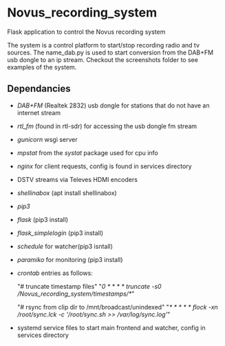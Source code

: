 # Novus_recording_system

Flask application to control the Novus recording system

The system is a control platform to start/stop recording radio and tv sources.
The name_dab.py is used to start conversion from the DAB+FM usb dongle to an ip stream.
Checkout the screenshots folder to see examples of the system.

## Dependancies
* _DAB+FM_ (Realtek 2832) usb dongle for stations that do not have an internet stream
* _rtl_fm_ (found in rtl-sdr) for accessing the usb dongle fm stream
* _gunicorn_ wsgi server
* _mpstat_ from the _systat_ package used for cpu info
* _nginx_ for client requests, config is found in services directory
* DSTV streams via Televes HDMI encoders
* _shellinabox_ (apt install shellinabox)
* _pip3_
* _flask_ (pip3 install)
* _flask_simplelogin_ (pip3 install)
* _schedule_ for watcher(pip3 isntall)
* _paramiko_ for monitoring (pip3 install)
* _crontab_ entries as follows:

  "# truncate timestamp files"
  "_0 * * * * truncate -s0 /Novus_recording_system/timestamps/*_"

  "# rsync from clip dir to /mnt/broadcast/unindexed"
  "_* * * * * flock -xn /root/sync.lck -c '/root/sync.sh >> /var/log/sync.log'_"

* systemd service files to start main frontend and watcher, config in services directory
